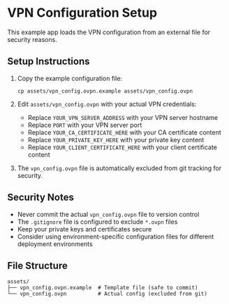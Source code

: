 # VPN Configuration Setup

This example app loads the VPN configuration from an external file for security reasons.

## Setup Instructions

1. Copy the example configuration file:
   ```
   cp assets/vpn_config.ovpn.example assets/vpn_config.ovpn
   ```

2. Edit `assets/vpn_config.ovpn` with your actual VPN credentials:
   - Replace `YOUR_VPN_SERVER_ADDRESS` with your VPN server hostname
   - Replace `PORT` with your VPN server port
   - Replace `YOUR_CA_CERTIFICATE_HERE` with your CA certificate content
   - Replace `YOUR_PRIVATE_KEY_HERE` with your private key content
   - Replace `YOUR_CLIENT_CERTIFICATE_HERE` with your client certificate content

3. The `vpn_config.ovpn` file is automatically excluded from git tracking for security.

## Security Notes

- Never commit the actual `vpn_config.ovpn` file to version control
- The `.gitignore` file is configured to exclude `*.ovpn` files
- Keep your private keys and certificates secure
- Consider using environment-specific configuration files for different deployment environments

## File Structure

```
assets/
├── vpn_config.ovpn.example  # Template file (safe to commit)
└── vpn_config.ovpn          # Actual config (excluded from git)
```
